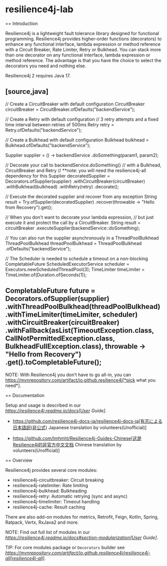 # resilience4j-lab

== Introduction

Resilience4j is a lightweight fault tolerance library designed for functional programming.
Resilience4j provides higher-order functions (decorators) to enhance any functional interface,
lambda expression or method reference with a Circuit Breaker, Rate Limiter, Retry or Bulkhead.
You can stack more than one decorator on any functional interface, lambda expression or method reference.
The advantage is that you have the choice to select the decorators you need and nothing else.

Resilience4j 2 requires Java 17.

[source,java]
----
// Create a CircuitBreaker with default configuration
CircuitBreaker circuitBreaker = CircuitBreaker.ofDefaults("backendService");

// Create a Retry with default configuration
// 3 retry attempts and a fixed time interval between retries of 500ms
Retry retry = Retry.ofDefaults("backendService");

// Create a Bulkhead with default configuration
Bulkhead bulkhead = Bulkhead.ofDefaults("backendService");

Supplier<String> supplier = () -> backendService
  .doSomething(param1, param2);

// Decorate your call to backendService.doSomething()
// with a Bulkhead, CircuitBreaker and Retry
// **note: you will need the resilience4j-all dependency for this
Supplier<String> decoratedSupplier = Decorators.ofSupplier(supplier)
  .withCircuitBreaker(circuitBreaker)
  .withBulkhead(bulkhead)
  .withRetry(retry)
  .decorate();

// Execute the decorated supplier and recover from any exception
String result = Try.ofSupplier(decoratedSupplier)
  .recover(throwable -> "Hello from Recovery").get();

// When you don't want to decorate your lambda expression,
// but just execute it and protect the call by a CircuitBreaker.
String result = circuitBreaker
  .executeSupplier(backendService::doSomething);

// You can also run the supplier asynchronously in a ThreadPoolBulkhead
 ThreadPoolBulkhead threadPoolBulkhead = ThreadPoolBulkhead
  .ofDefaults("backendService");

// The Scheduler is needed to schedule a timeout on a non-blocking CompletableFuture
ScheduledExecutorService scheduler = Executors.newScheduledThreadPool(3);
TimeLimiter timeLimiter = TimeLimiter.of(Duration.ofSeconds(1));

CompletableFuture<String> future = Decorators.ofSupplier(supplier)
    .withThreadPoolBulkhead(threadPoolBulkhead)
    .withTimeLimiter(timeLimiter, scheduler)
    .withCircuitBreaker(circuitBreaker)
    .withFallback(asList(TimeoutException.class, CallNotPermittedException.class, BulkheadFullException.class),
      throwable -> "Hello from Recovery")
    .get().toCompletableFuture();
----

NOTE: With Resilience4j you don’t have to go all-in, you can
https://mvnrepository.com/artifact/io.github.resilience4j[*pick what you need*].

==  Documentation

Setup and usage is described in our *https://resilience4j.readme.io/docs[User Guide]*.

- https://github.com/resilience4j-docs-ja/resilience4j-docs-ja[有志による日本語訳(非公式) Japanese translation by volunteers(Unofficial)]

- https://github.com/lmhmhl/Resilience4j-Guides-Chinese[这是Resilience4j的非官方中文文档 Chinese translation by volunteers(Unofficial)]

== Overview

Resilience4j provides several core modules:

* resilience4j-circuitbreaker: Circuit breaking
* resilience4j-ratelimiter: Rate limiting
* resilience4j-bulkhead: Bulkheading
* resilience4j-retry: Automatic retrying (sync and async)
* resilience4j-timelimiter: Timeout handling
* resilience4j-cache: Result caching

There are also add-on modules for metrics, Retrofit, Feign, Kotlin, Spring, Ratpack, Vertx, RxJava2 and more.

NOTE: Find out full list of modules in our *https://resilience4j.readme.io/docs#section-modularization[User Guide]*.

TIP: For core modules package or `Decorators` builder see *https://mvnrepository.com/artifact/io.github.resilience4j/resilience4j-all[resilience4j-all]*.